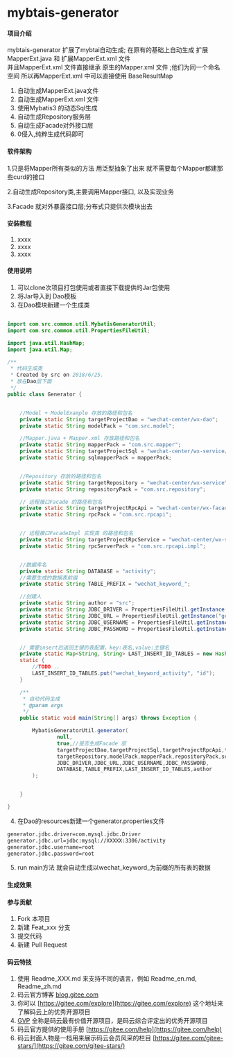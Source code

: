 # mybtais-generator

#### 项目介绍
mybtais-generator 扩展了mybtai自动生成;
在原有的基础上自动生成 扩展MapperExt.java 和 扩展MapperExt.xml 文件  
并且MapperExt.xml 文件直接继承 原生的Mapper.xml 文件 ;他们为同一个命名空间
所以再MapperExt.xml  中可以直接使用   BaseResultMap

1. 自动生成MapperExt.java文件
2. 自动生成MapperExt.xml 文件
3. 使用Mybatis3 的动态Sql生成
4. 自动生成Repository服务层
5. 自动生成Facade对外接口层
6. 0侵入,纯粹生成代码即可


#### 软件架构
1.只是将Mapper所有类似的方法 用泛型抽象了出来
就不需要每个Mapper都建那些curd的接口

2.自动生成Repository类,主要调用Mapper接口,
以及实现业务

3.Facade 就对外暴露接口层;分布式只提供次模块出去


#### 安装教程

1. xxxx
2. xxxx
3. xxxx

#### 使用说明

1. 可以clone次项目打包使用或者直接下载提供的Jar包使用
2. 将Jar导入到  Dao模板
3. 在Dao模块新建一个生成类


```java

import com.src.common.util.MybatisGeneratorUtil;
import com.src.common.util.PropertiesFileUtil;

import java.util.HashMap;
import java.util.Map;

/**
 * 代码生成类
 * Created by src on 2018/6/25.
 * 放在Dao层下面
 */
public class Generator {


	//Model + ModelExample 存放的路径和包名
	private static String targetProjectDao = "wechat-center/wx-dao";
	private static String modelPack = "com.src.model";

	//Mapper.java + Mapper.xml 存放路径和包名
	private static String mapperPack = "com.src.mapper";
	private static String targetProjectSql = "wechat-center/wx-service/src/main/resources/";
	private static String sqlmapperPack = mapperPack;


	//Repository 存放的路径和包名
	private static String targetRepository = "wechat-center/wx-service";
	private static String repositoryPack = "com.src.repository";

	// 远程接口Facade 的路径和包名
	private static String targetProjectRpcApi = "wechat-center/wx-facade";
	private static String rpcPack = "com.src.rpcapi";


	// 远程接口FacadeImpl 实现类 的路径和包名
	private static String targetProjectRpcService = "wechat-center/wx-service";
	private static String rpcServerPack = "com.src.rpcapi.impl";


	//数据库名
	private static String DATABASE = "activity";
	//需要生成的数据表前缀
	private static String TABLE_PREFIX = "wechat_keyword_";

	//创建人
	private static String author = "src";
	private static String JDBC_DRIVER = PropertiesFileUtil.getInstance("generator").get("generator.jdbc.driver");
	private static String JDBC_URL = PropertiesFileUtil.getInstance("generator").get("generator.jdbc.url");
	private static String JDBC_USERNAME = PropertiesFileUtil.getInstance("generator").get("generator.jdbc.username");
	private static String JDBC_PASSWORD = PropertiesFileUtil.getInstance("generator").get("generator.jdbc.password");


	// 需要insert后返回主键的表配置，key:表名,value:主键名
	private static Map<String, String> LAST_INSERT_ID_TABLES = new HashMap<>();
	static {
		//TODO ..
		LAST_INSERT_ID_TABLES.put("wechat_keyword_activity", "id");
	}

	/**
	 * 自动代码生成
	 * @param args
	 */
	public static void main(String[] args) throws Exception {

		MybatisGeneratorUtil.generator(
				null,
				true,//是否生成Facade 层
				targetProjectDao,targetProjectSql,targetProjectRpcApi,targetProjectRpcService,
				targetRepository,modelPack,mapperPack,repositoryPack,sqlmapperPack,rpcPack,rpcServerPack,
				JDBC_DRIVER,JDBC_URL,JDBC_USERNAME,JDBC_PASSWORD,
				DATABASE,TABLE_PREFIX,LAST_INSERT_ID_TABLES,author
		);


	}

}
```

4. 在Dao的resources新建一个generator.properties文件
```xml
generator.jdbc.driver=com.mysql.jdbc.Driver
generator.jdbc.url=jdbc:mysql://XXXXX:3306/activity
generator.jdbc.username=root
generator.jdbc.password=root
```

5. run main方法 就会自动生成以wechat_keyword_为前缀的所有表的数据

#### 生成效果






#### 参与贡献

1. Fork 本项目
2. 新建 Feat_xxx 分支
3. 提交代码
4. 新建 Pull Request


#### 码云特技

1. 使用 Readme\_XXX.md 来支持不同的语言，例如 Readme\_en.md, Readme\_zh.md
2. 码云官方博客 [blog.gitee.com](https://blog.gitee.com)
3. 你可以 [https://gitee.com/explore](https://gitee.com/explore) 这个地址来了解码云上的优秀开源项目
4. [GVP](https://gitee.com/gvp) 全称是码云最有价值开源项目，是码云综合评定出的优秀开源项目
5. 码云官方提供的使用手册 [https://gitee.com/help](https://gitee.com/help)
6. 码云封面人物是一档用来展示码云会员风采的栏目 [https://gitee.com/gitee-stars/](https://gitee.com/gitee-stars/)
